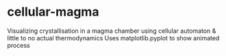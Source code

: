 # cellular-magma
Visualizing crystallisation in a magma chamber using cellular automaton &amp; little to no actual thermodynamics
Uses matplotlib.pyplot to show animated process 

